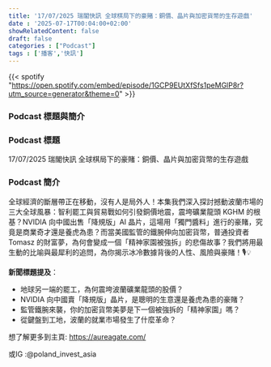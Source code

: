 ```yaml
---
title: '17/07/2025 瑞閣快訊 全球棋局下的豪賭：銅價、晶片與加密貨幣的生存遊戲'
date : '2025-07-17T00:04:00+02:00'
showRelatedContent: false
draft: false
categories : ["Podcast"]
tags : ['播客','快訊']
---
```

{{< spotify "https://open.spotify.com/embed/episode/1GCP9EUtXfSfs1peMGlP8r?utm_source=generator&theme=0" >}}

### **Podcast 標題與簡介**

### Podcast 標題

17/07/2025 瑞閣快訊 全球棋局下的豪賭：銅價、晶片與加密貨幣的生存遊戲

### Podcast 簡介

全球經濟的斷層帶正在移動，沒有人是局外人！本集我們深入探討撼動波蘭市場的三大全球風暴：智利罷工與貿易戰如何引發銅價地震，震垮礦業龍頭 KGHM 的根基？NVIDIA 向中國出售「降規版」AI 晶片，這場用「獨門醬料」進行的豪賭，究竟是商業奇才還是養虎為患？而當美國監管的鐵腕伸向加密貨幣，普通投資者 Tomasz 的財富夢，為何會變成一個「精神家園被強拆」的悲傷故事？我們將用最生動的比喻與最犀利的追問，為你揭示冰冷數據背後的人性、風險與豪賭！🎙️💡

**新聞標題提及**：

*   地球另一端的罷工，為何震垮波蘭礦業龍頭的股價？
*   NVIDIA 向中國賣「降規版」晶片，是聰明的生意還是養虎為患的豪賭？
*   監管鐵腕來襲，你的加密貨幣美夢是下一個被強拆的「精神家園」嗎？
*   從鍵盤到工地，波蘭的就業市場發生了什麼革命？

想了解更多到主頁: https://aureagate.com/

或IG :@poland_invest_asia